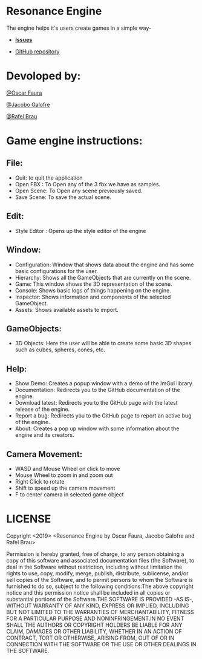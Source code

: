 # Resonance Engine

The engine helps it's users create games in a simple way-

- [**Issues**]( https://github.com/ofaura/Resonance-Engine/issues ) 

- [GitHub repository]( https://github.com/ofaura/Resonance-Engine )

# Devoloped by:

[@Oscar Faura]( https://github.com/ofaura )

[@Jacobo Galofre]( https://github.com/sherzock )

[@Rafel Brau]( https://github.com/rafefix )

# Game engine instructions:

## File:
  - Quit: to quit the application
  - Open FBX : To Open any of the 3 fbx we have as samples.
  - Open Scene: To Open any scene previously saved.
  - Save Scene: To save the actual scene.
## Edit:
  - Style Editor : Opens up the style editor of the engine
## Window:
  - Configuration: Window that shows data about the engine and has some basic configurations for the user.
  - Hierarchy: Shows all the GameObjects that are currently on the scene.
  - Game: This window shows the 3D representation of the scene.
  - Console: Shows basic logs of things happening on the engine.
  - Inspector: Shows information and components of the selected GameObject.
  - Assets: Shows available assets to import.
## GameObjects:
  - 3D Objects: Here the user will be able to create some basic 3D shapes such as cubes, spheres, cones, etc. 
## Help:
  - Show Demo: Creates a popup window with a demo of the ImGui library.
  - Documentation: Redirects you to the GitHub documentation of the engine.
  - Download latest: Redirects you to the GitHub page with  the latest release of the engine.
  - Report a bug: Redirects you to the GitHub page to report an active bug of the engine.
  - About: Creates a pop up window with some information about the engine and its creators.
  
## Camera Movement:
  - WASD and Mouse Wheel on click to move
  - Mouse Wheel to zoom in and zoom out
  - Right Click to rotate
  - Shift to speed up the camera movement
  - F to center camera in selected game object


# LICENSE

Copyright <2019> <Resonance Engine by Oscar Faura, Jacobo Galofre and Rafel Brau>

Permission is hereby granted, free of charge, to any person obtaining a copy of this software and 
associated documentation files (the Software), to deal in the Software without restriction, including 
without limitation the rights to use, copy, modify, merge, publish, distribute, sublicense, and/or sell
copies of the Software, and to permit persons to whom the Software is furnished to do so, subject to 
the following conditions:The above copyright notice and this permission notice shall be included in all
copies or substantial portions of the Software.THE SOFTWARE IS PROVIDED -AS IS-, WITHOUT WARRANTY OF 
ANY KIND, EXPRESS OR IMPLIED, INCLUDING BUT NOT LIMITED TO THE WARRANTIES OF MERCHANTABILITY, FITNESS 
FOR A PARTICULAR PURPOSE AND NONINFRINGEMENT.IN NO EVENT SHALL THE AUTHORS OR COPYRIGHT HOLDERS BE LIABLE
FOR ANY CLAIM, DAMAGES OR OTHER LIABILITY, WHETHER IN AN ACTION OF CONTRACT, TORT OR OTHERWISE, ARISING
FROM, OUT OF OR IN CONNECTION WITH THE SOFTWARE OR THE USE OR OTHER DEALINGS IN THE SOFTWARE.

